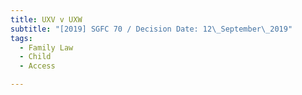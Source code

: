 ```yaml
---
title: UXV v UXW
subtitle: "[2019] SGFC 70 / Decision Date: 12\_September\_2019"
tags:
  - Family Law
  - Child
  - Access

---
```

